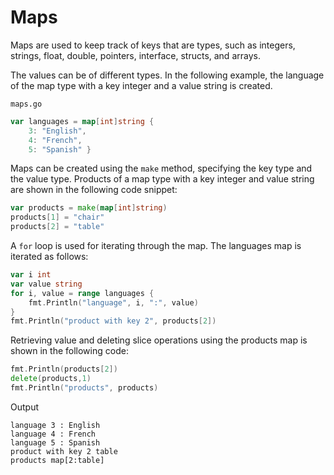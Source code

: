 # Maps

Maps are used to keep track of keys that are types, such as integers, strings, float, double, pointers, interface, structs, and arrays. 

The values can be of different types. In the following example, the language of the map type with a key integer and a value string is created. 

`maps.go`

```go
var languages = map[int]string {
	3: "English",
	4: "French",
	5: "Spanish" }
```

Maps can be created using the `make` method, specifying the key type and the value type. Products of a map type with a key integer and value string are shown in the following code snippet:

```go
var products = make(map[int]string)
products[1] = "chair"
products[2] = "table"
```

A `for` loop is used for iterating through the map. The languages map is iterated as follows:

```go
var i int
var value string
for i, value = range languages {
	fmt.Println("language", i, ":", value)
}
fmt.Println("product with key 2", products[2])
```

Retrieving value and deleting slice operations using the products map is shown in the following code:

```go
fmt.Println(products[2])
delete(products,1)
fmt.Println("products", products)
```

Output

```
language 3 : English
language 4 : French
language 5 : Spanish
product with key 2 table
products map[2:table]
```
